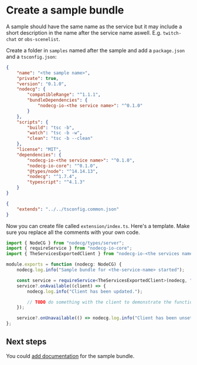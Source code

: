 # Create a sample bundle

A sample should have the same name as the service but it may include a short description in the name after the service name aswell.
E.g. `twitch-chat` or `obs-scenelist`.

Create a folder in `samples` named after the sample and add a `package.json` and a `tsconfig.json`:

```json
{
    "name": "<the sample name>",
    "private": true,
    "version": "0.1.0",
    "nodecg": {
        "compatibleRange": "^1.1.1",
        "bundleDependencies": {
            "nodecg-io-<the service name>": "^0.1.0"
        }
    },
    "scripts": {
        "build": "tsc -b",
        "watch": "tsc -b -w",
        "clean": "tsc -b --clean"
    },
    "license": "MIT",
    "dependencies": {
        "nodecg-io-<the service name>": "^0.1.0",
        "nodecg-io-core": "^0.1.0",
        "@types/node": "^14.14.13",
        "nodecg": "^1.7.4",
        "typescript": "^4.1.3"
    }
}
```

```json
{
    "extends": "../../tsconfig.common.json"
}
```

Now you can create file called `extension/index.ts`. Here's a template. Make sure you replace all the comments with your own code.

```typescript
import { NodeCG } from "nodecg/types/server";
import { requireService } from "nodecg-io-core";
import { TheServicesExportedClient } from "nodecg-io-<the services name>";

module.exports = function (nodecg: NodeCG) {
    nodecg.log.info("Sample bundle for <the-service-name> started");

    const service = requireService<TheServicesExportedClient>(nodecg, "<the-service-name>");
    service?.onAvailable((client) => {
        nodecg.log.info("Client has been updated.");

        // TODO do something with the client to demonstrate the functionality.
    });

    service?.onUnavailable(() => nodecg.log.info("Client has been unset."));
};
```

## Next steps

You could [add documentation](create_sample.md) for the sample bundle.
